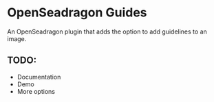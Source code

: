 # OpenSeadragon Guides

An OpenSeadragon plugin that adds the option to add guidelines to an image.

## TODO:
* Documentation
* Demo
* More options
